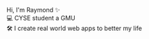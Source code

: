 Hi, I'm Raymond ✨ </br>
💻 CYSE student a GMU </br>
🛠 I create real world  web apps to better my life </br>
